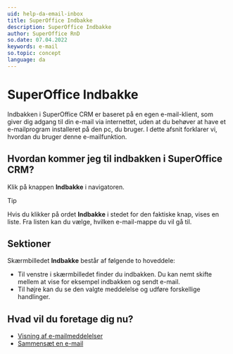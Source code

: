 ```yaml
---
uid: help-da-email-inbox
title: SuperOffice Indbakke
description: SuperOffice Indbakke
author: SuperOffice RnD
so.date: 07.04.2022
keywords: e-mail
so.topic: concept
language: da
---
```


# SuperOffice Indbakke

Indbakken i SuperOffice CRM er baseret på en egen e-mail-klient, som giver dig adgang til din e-mail via internettet, uden at du behøver at have et e-mailprogram installeret på den pc, du bruger. I dette afsnit forklarer vi, hvordan du bruger denne e-mailfunktion.

## Hvordan kommer jeg til indbakken i SuperOffice CRM?

Klik på knappen **Indbakke** i navigatoren.

> [!TIP]
> Hvis du klikker på ordet **Indbakke** i stedet for den faktiske knap, vises en liste. Fra listen kan du vælge, hvilken e-mail-mappe du vil gå til.

## Sektioner

Skærmbilledet **Indbakke** består af følgende to hoveddele:

* Til venstre i skærmbilledet finder du indbakken. Du kan nemt skifte mellem at vise for eksempel indbakken og sendt e-mail.
* Til højre kan du se den valgte meddelelse og udføre forskellige handlinger.

## Hvad vil du foretage dig nu?

* [Visning af e-mailmeddelelser][1]
* [Sammensæt en e-mail][2]

<!-- Referenced links -->
[1]: preview.md
[2]: compose.md

<!-- Referenced images -->